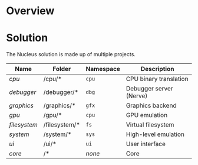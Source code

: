 Overview
========

# Solution

The Nucleus solution is made up of multiple projects.

Name         | Folder         | Namespace   | Description             |
-------------|----------------|-------------|-------------------------|
*cpu*        | /cpu/*         |  `cpu`      | CPU binary translation  |
*debugger*   | /debugger/*    |  `dbg`      | Debugger server (Nerve) |
*graphics*   | /graphics/*    |  `gfx`      | Graphics backend        |
*gpu*        | /gpu/*         |  `cpu`      | GPU emulation           |
*filesystem* | /filesystem/*  |  `fs`       | Virtual filesystem      |
*system*     | /system/*      |  `sys`      | High-level emulation    |
*ui*         | /ui/*          |  `ui`       | User interface          |
*core*       | /*             |  *none*     | Core                    |
